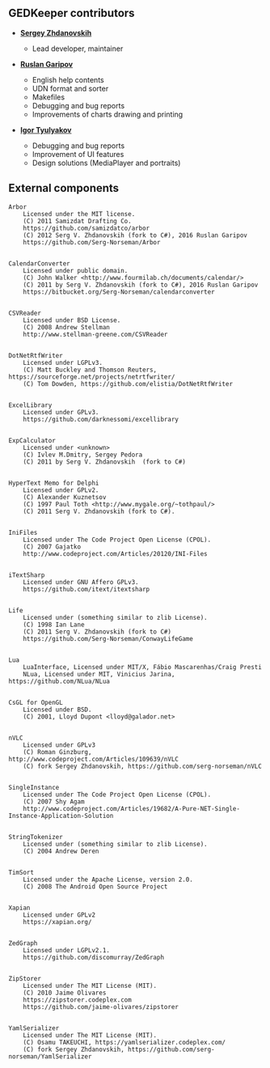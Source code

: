 ﻿## GEDKeeper contributors

* **[Sergey Zhdanovskih](https://github.com/serg-norseman)**

  * Lead developer, maintainer

* **[Ruslan Garipov](https://github.com/ruslangaripov)**

  * English help contents
  * UDN format and sorter
  * Makefiles
  * Debugging and bug reports
  * Improvements of charts drawing and printing

* **[Igor Tyulyakov](https://github.com/g10101k)**

  * Debugging and bug reports
  * Improvement of UI features
  * Design solutions (MediaPlayer and portraits)


## External components

```
Arbor
    Licensed under the MIT license.
    (C) 2011 Samizdat Drafting Co.
    https://github.com/samizdatco/arbor
    (C) 2012 Serg V. Zhdanovskih (fork to C#), 2016 Ruslan Garipov
    https://github.com/Serg-Norseman/Arbor


CalendarConverter
    Licensed under public domain.
    (C) John Walker <http://www.fourmilab.ch/documents/calendar/>
    (C) 2011 by Serg V. Zhdanovskih (fork to C#), 2016 Ruslan Garipov
    https://bitbucket.org/Serg-Norseman/calendarconverter


CSVReader
    Licensed under BSD License.
    (C) 2008 Andrew Stellman
    http://www.stellman-greene.com/CSVReader


DotNetRtfWriter
    Licensed under LGPLv3.
    (C) Matt Buckley and Thomson Reuters, https://sourceforge.net/projects/netrtfwriter/
    (C) Tom Dowden, https://github.com/elistia/DotNetRtfWriter


ExcelLibrary
    Licensed under GPLv3.
    https://github.com/darknessomi/excellibrary


ExpCalculator
    Licensed under <unknown>
    (C) Ivlev M.Dmitry, Sergey Pedora
    (C) 2011 by Serg V. Zhdanovskih  (fork to C#)


HyperText Memo for Delphi
    Licensed under GPLv2.
    (C) Alexander Kuznetsov
    (C) 1997 Paul Toth <http://www.mygale.org/~tothpaul/>
    (C) 2011 Serg V. Zhdanovskih (fork to C#).


IniFiles
    Licensed under The Code Project Open License (CPOL).
    (C) 2007 Gajatko
    http://www.codeproject.com/Articles/20120/INI-Files


iTextSharp
    Licensed under GNU Affero GPLv3.
    https://github.com/itext/itextsharp


Life
    Licensed under (something similar to zlib License).
    (C) 1998 Ian Lane
    (C) 2011 Serg V. Zhdanovskih (fork to C#)
    https://github.com/Serg-Norseman/ConwayLifeGame


Lua
    LuaInterface, Licensed under MIT/X, Fábio Mascarenhas/Craig Presti
    NLua, Licensed under MIT, Vinicius Jarina, https://github.com/NLua/NLua


CsGL for OpenGL
    Licensed under BSD.
    (C) 2001, Lloyd Dupont <lloyd@galador.net>


nVLC
    Licensed under GPLv3
    (C) Roman Ginzburg, http://www.codeproject.com/Articles/109639/nVLC
    (C) fork Sergey Zhdanovskih, https://github.com/serg-norseman/nVLC


SingleInstance
    Licensed under The Code Project Open License (CPOL).
    (C) 2007 Shy Agam
    http://www.codeproject.com/Articles/19682/A-Pure-NET-Single-Instance-Application-Solution


StringTokenizer
    Licensed under (something similar to zlib License).
    (C) 2004 Andrew Deren


TimSort
    Licensed under the Apache License, version 2.0.
    (C) 2008 The Android Open Source Project


Xapian
    Licensed under GPLv2
    https://xapian.org/


ZedGraph
    Licensed under LGPLv2.1.
    https://github.com/discomurray/ZedGraph


ZipStorer
    Licensed under The MIT License (MIT).
    (C) 2010 Jaime Olivares
    https://zipstorer.codeplex.com
    https://github.com/jaime-olivares/zipstorer


YamlSerializer
    Licensed under The MIT License (MIT).
    (C) Osamu TAKEUCHI, https://yamlserializer.codeplex.com/
    (C) fork Sergey Zhdanovskih, https://github.com/serg-norseman/YamlSerializer
```

